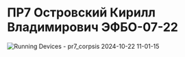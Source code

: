 # ПР7 Островский Кирилл Владимирович ЭФБО-07-22
![Running Devices - pr7_corpsis 2024-10-22 11-01-15](https://github.com/user-attachments/assets/14372b31-fd4b-4578-8674-8a7eb3a51f42)
